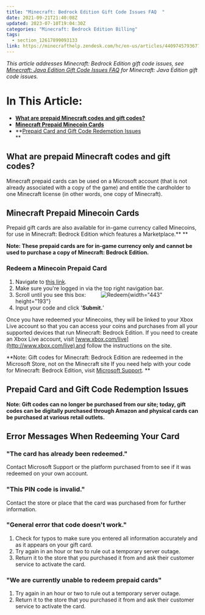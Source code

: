 ```yaml
---
title: "Minecraft: Bedrock Edition Gift Code Issues FAQ  "
date: 2021-09-21T21:40:08Z
updated: 2023-07-10T19:04:30Z
categories: "Minecraft: Bedrock Edition Billing"
tags:
  - section_12617899093133
link: https://minecrafthelp.zendesk.com/hc/en-us/articles/4409745793677-Minecraft-Bedrock-Edition-Gift-Code-Issues-FAQ-
---
```


*This article addresses Minecraft: Bedrock Edition gift code issues, see [Minecraft: Java Edition Gift Code Issues FAQ](https://help.minecraft.net/hc/en-us/articles/4409758085005-Minecraft-Java-Edition-Gift-Code-Issues-FAQ) for Minecraft: Java Edition gift code issues.*

# In This Article:

-   **[What are prepaid Minecraft codes and gift codes?](https://minecrafthelp.zendesk.com/hc/en-us/articles/4409745793677-Minecraft-Bedrock-Edition-Gift-Code-Issues-FAQ-#h_01FG54KZFYDBFMZH7SFDS4JZME)**
-   **[Minecraft Prepaid Minecoin Cards](https://minecrafthelp.zendesk.com/hc/en-us/articles/4409745793677-Minecraft-Bedrock-Edition-Gift-Code-Issues-FAQ-#h_01FG54M9E8TRZ1B61G7BSS3ANC)**
-   **[Prepaid Card and Gift Code Redemption Issues](https://minecrafthelp.zendesk.com/hc/en-us/articles/4409745793677-Minecraft-Bedrock-Edition-Gift-Code-Issues-FAQ-#h_01FG54MNJPQZFATPDWR75NMY2D)\
    **

## What are prepaid Minecraft codes and gift codes?

Minecraft prepaid cards can be used on a Microsoft account (that is not already associated with a copy of the game) and entitle the cardholder to one Minecraft license (in other words, one copy of Minecraft).  

## Minecraft Prepaid Minecoin Cards 

Prepaid gift cards are also available for in-game currency called Minecoins, for use in Minecraft: Bedrock Edition which features a Marketplace.** ** 

**Note: These prepaid cards are for in-game currency only and cannot be used to purchase a copy of Minecraft: Bedrock Edition.** 

### Redeem a Minecoin Prepaid Card

1.  Navigate to [this link](https://www.minecraft.net/en-us/redeem).
2.  Make sure you\'re logged in via the top right navigation bar.
3.  Scroll until you see this box:          ![Redeem](https://minecrafthelp.zendesk.com/hc/article_attachments/16784122492685){width="443" height="193"}
4.  Input your code and click \'**Submit.**\'

Once you have redeemed your Minecoins, they will be linked to your Xbox Live account so that you can access your coins and purchases from all your supported devices that run Minecraft: Bedrock Edition. If you need to create an Xbox Live account, visit [www.xbox.com/live](http://www.xbox.com/live) and follow the instructions on the site.  

**Note: Gift codes for Minecraft: Bedrock Edition are redeemed in the Microsoft Store, not on the Minecraft site If you need help with your code for Minecraft: Bedrock Edition, visit [Microsoft Support](http://support.microsoft.com/help/10604/microsoft-account-redeem-gift-card-or-code). **

## Prepaid Card and Gift Code Redemption Issues 

**Note: Gift codes can no longer be purchased from our site; today, gift codes can be digitally purchased through Amazon and physical cards can be purchased at various retail outlets.**

## Error Messages When Redeeming Your Card 

### "The card has already been redeemed."

Contact Microsoft Support or the platform purchased from to see if it was redeemed on your own account. 

### "This PIN code is invalid."

Contact the store or place that the card was purchased from for further information.

### "General error that code doesn't work."

1.  Check for typos to make sure you entered all information accurately and as it appears on your gift card. 
2.  Try again in an hour or two to rule out a temporary server outage. 
3.  Return it to the store that you purchased it from and ask their customer service to activate the card. 

### "We are currently unable to redeem prepaid cards"

1.  Try again in an hour or two to rule out a temporary server outage.
2.  Return it to the store that you purchased it from and ask their customer service to activate the card.
